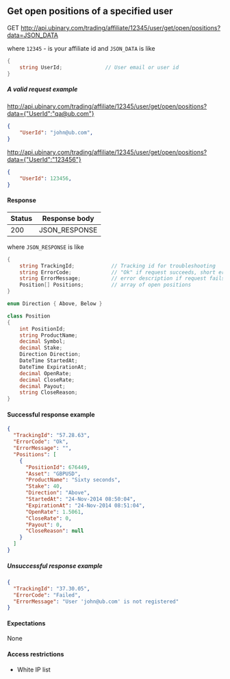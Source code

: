 ﻿## Get open positions of a specified user

GET http://api.ubinary.com/trading/affiliate/12345/user/get/open/positions?data=JSON_DATA

where `12345` - is your affiliate id and `JSON_DATA` is like

```C#
{
    string UserId;              // User email or user id
}
```

##### A valid request example

http://api.ubinary.com/trading/affiliate/12345/user/get/open/positions?data={"UserId":"qa@ub.com"} 

```json
{
    "UserId": "john@ub.com",
}
```

http://api.ubinary.com/trading/affiliate/12345/user/get/open/positions?data={"UserId":"123456"} 

```json
{
    "UserId": 123456,
}
```

#### Response

Status | Response body
-------|--------------
200    | JSON_RESPONSE

where `JSON_RESPONSE` is like

```C#
{
    string TrackingId;            // Tracking id for troubleshooting
    string ErrorCode;             // "Ok" if request succeeds, short error code if request fails
    string ErrorMessage;          // error description if request fails
    Position[] Positions;         // array of open positions
}

enum Direction { Above, Below }

class Position
{
    int PositionId;
    string ProductName;
    decimal Symbol;
    decimal Stake;
    Direction Direction;
    DateTime StartedAt;
    DateTime ExpirationAt;
    decimal OpenRate;
    decimal CloseRate;
    decimal Payout;
    string CloseReason;
}
```

#### Successful response example

```json
{
  "TrackingId": "57.28.63",
  "ErrorCode": "Ok",
  "ErrorMessage": "",
  "Positions": [
    {
      "PositionId": 676449,
      "Asset": "GBPUSD",
      "ProductName": "Sixty seconds",
      "Stake": 40,
      "Direction": "Above",
      "StartedAt": "24-Nov-2014 08:50:04",
      "ExpirationAt": "24-Nov-2014 08:51:04",
      "OpenRate": 1.5061,
      "CloseRate": 0,
      "Payout": 0,
      "CloseReason": null
    }
  ]
}
```


##### Unsuccessful response example

```json
{
  "TrackingId": "37.30.05",
  "ErrorCode": "Failed",
  "ErrorMessage": "User 'john@ub.com' is not registered"
}
```


#### Expectations
None

#### Access restrictions
- White IP list
